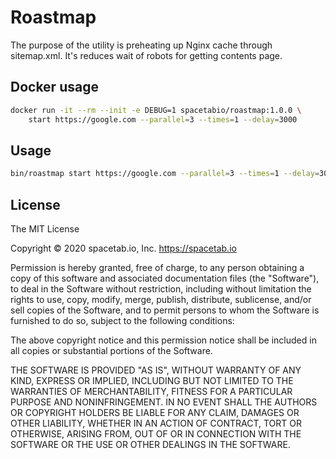 # Roastmap

The purpose of the utility is preheating up Nginx cache through sitemap.xml. 
It's reduces wait of robots for getting contents page. 

## Docker usage

```bash
docker run -it --rm --init -e DEBUG=1 spacetabio/roastmap:1.0.0 \
    start https://google.com --parallel=3 --times=1 --delay=3000
```

## Usage

```bash
bin/roastmap start https://google.com --parallel=3 --times=1 --delay=3000
```

## License

The MIT License

Copyright © 2020 spacetab.io, Inc. https://spacetab.io

Permission is hereby granted, free of charge, to any person obtaining a copy of this software and associated documentation files (the "Software"), to deal in the Software without restriction, including without limitation the rights to use, copy, modify, merge, publish, distribute, sublicense, and/or sell copies of the Software, and to permit persons to whom the Software is furnished to do so, subject to the following conditions:

The above copyright notice and this permission notice shall be included in all copies or substantial portions of the Software.

THE SOFTWARE IS PROVIDED "AS IS", WITHOUT WARRANTY OF ANY KIND, EXPRESS OR IMPLIED, INCLUDING BUT NOT LIMITED TO THE WARRANTIES OF MERCHANTABILITY, FITNESS FOR A PARTICULAR PURPOSE AND NONINFRINGEMENT. IN NO EVENT SHALL THE AUTHORS OR COPYRIGHT HOLDERS BE LIABLE FOR ANY CLAIM, DAMAGES OR OTHER LIABILITY, WHETHER IN AN ACTION OF CONTRACT, TORT OR OTHERWISE, ARISING FROM, OUT OF OR IN CONNECTION WITH THE SOFTWARE OR THE USE OR OTHER DEALINGS IN THE SOFTWARE.
